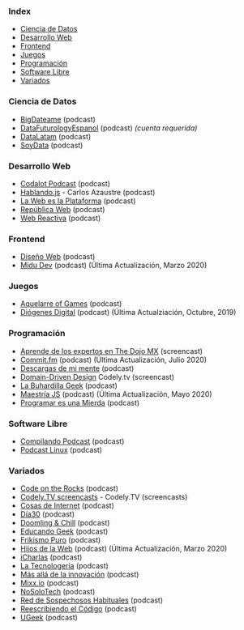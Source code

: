 ### Index

-   [Ciencia de Datos](#ciencia-de-datos)
-   [Desarrollo Web](#desarrollo-web)
-   [Frontend](#frontend)
-   [Juegos](#juegos)
-   [Programación](#programación)
-   [Software Libre](#software-libre)
-   [Variados](#variados)

### Ciencia de Datos

-   [BigDateame](https://bigdateame.com) (podcast)
-   [DataFuturologyEspanol](https://www.datafuturology.com/data-futurology-espanol) (podcast) _(cuenta requerida)_
-   [DataLatam](http://www.datalatam.com) (podcast)
-   [SoyData](https://us.ivoox.com/es/podcast-soydata-ciencia-datos-a-tu_sq_f1414925_1.html) (podcast)

### Desarrollo Web

-   [Codalot Podcast](https://codalot.dev) (podcast)
-   [Hablando.js](https://anchor.fm/carlosazaustre) - Carlos Azaustre (podcast)
-   [La Web es la Plataforma](https://anchor.fm/the-web-is-the-platform) (podcast)
-   [República Web](https://republicaweb.es) (podcast)
-   [Web Reactiva](https://www.danielprimo.io/podcast) (podcast)

### Frontend

-   [Diseño Web](https://pampua.es/podcast) (podcast)
-   [Midu Dev](https://midu.dev/podcast) (podcast) (Última Actualización, Marzo 2020)

### Juegos

-   [Aquelarre of Games](http://aquelarreofgames.com.ar/podcast) (podcast)
-   [Diógenes Digital](https://diogenesdigital.es/podcasts/) (podcast) (Última Actualziación, Octubre, 2019)

### Programación

-   [Aprende de los expertos en The Dojo MX](https://www.youtube.com/playlist?list=PLfeFnTZNTVDO5UwcIvWherSLxuBuK6ve4) (screencast)
-   [Commit.fm](https://anchor.fm/khriztianmoreno) (podcast) (Última Actualización, Julio 2020)
-   [Descargas de mi mente](https://www.ivoox.com/podcast-descargas-mi-mente_sq_f1584288_1.html) (podcast)
-   [Domain-Driven Design](https://www.youtube.com/playlist?list=PLZVwXPbHD1KMsiA7ahRSbIwS3QMsQ0SbL) Codely.tv (screencast)
-   [La Buhardilla Geek](https://www.ivoox.com/podcast-buhardilla-geek_sq_f1465450_1.html) (podcast)
-   [Maestría JS](https://anchor.fm/maestriajs) (podcast) (Última Actualización, Mayo 2020)
-   [Programar es una Mierda](https://www.programaresunamierda.com) (podcast)

### Software Libre

-   [Compilando Podcast](https://compilando.audio) (podcast)
-   [Podcast Linux](https://podcastlinux.com) (podcast)

### Variados

-   [Code on the Rocks](http://codeontherocks.fm) (podcast)
-   [Codely.TV screencasts](https://codely.tv/blog/screencasts/) - Codely.TV (screencasts)
-   [Cosas de Internet](https://cosasdeinternet.fm/episodios) (podcast)
-   [Día30](https://www.dia30.mx) (podcast)
-   [Doomling & Chill](https://podcasts.google.com/feed/aHR0cHM6Ly9hbmNob3IuZm0vcy8zNGM2ZjE5MC9wb2RjYXN0L3Jzcw==) (podcast)
-   [Educando Geek](https://educandogeek.github.io) (podcast)
-   [Frikismo Puro](https://www.ivoox.com/podcast-frikismo-puro_sq_f1268809_1.html) (podcast)
-   [Hijos de la Web](https://www.hijosdelaweb.com) (podcast) (Última Actualización, Marzo 2020)
-   [iCharlas](http://icharlas.es) (podcast)
-   [La Tecnologería](https://tecnologeria.com) (podcast)
-   [Más allá de la innovación](https://masalladelainnovacion.com/todos-los-podcasts/) (podcast)
-   [Mixx.io](https://mixx.io/podcasts) (podcast)
-   [NoSoloTech](https://www.ivoox.com/podcast-nosolotech-podcast_sq_f1851397_1.html) (podcast)
-   [Red de Sospechosos Habituales](https://www.ivoox.com/podcast-red-sospechosos-habituales_sq_f1564393_1.html) (podcast)
-   [Reescribiendo el Código](https://open.spotify.com/show/6efO7Lp5LENT3jqR0sYIG5) (podcast)
-   [UGeek](https://ugeek.github.io) (podcast)
